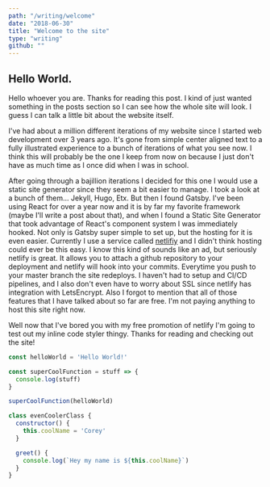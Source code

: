 ```yaml
---
path: "/writing/welcome"
date: "2018-06-30"
title: "Welcome to the site"
type: "writing"
github: ""
---
```


## Hello World.

Hello whoever you are. Thanks for reading this post. I kind of just wanted something in the posts section so I can see how the whole site will look. I guess I can talk a little bit about the website itself.

I've had about a million different iterations of my website since I started web development over 3 years ago. It's gone from simple center aligned text to a fully illustrated experience to a bunch of iterations of what you see now. I think this will probably be the one I keep from now on because I just don't have as much time as I once did when I was in school.

After going through a bajillion iterations I decided for this one I would use a static site generator since they seem a bit easier to manage. I took a look at a bunch of them... Jekyll, Hugo, Etx. But then I found Gatsby. I've been using React for over a year now and it is by far my favorite framework (maybe I'll write a post about that), and when I found a Static Site Generator that took advantage of React's component system I was immediately hooked. Not only is Gatsby super simple to set up, but the hosting for it is even easier. Currently I use a service called [netlifiy](https://www.netlify.com) and I didn't think hosting could ever be this easy. I know this kind of sounds like an ad, but seriously netlify is great. It allows you to attach a github repository to your deployment and netlify will hook into your commits. Everytime you push to your master branch the site redeploys. I haven't had to setup and CI/CD pipelines, and I also don't even have to worry about SSL since netlify has integration with LetsEncrypt. Also I forgot to mention that all of those features that I have talked about so far are free. I'm not paying anything to host this site right now.

Well now that I've bored you with my free promotion of netlify I'm going to test out my inline code styler thingy. Thanks for reading and checking out the site!

```javascript
const helloWorld = 'Hello World!'

const superCoolFunction = stuff => {
  console.log(stuff)
}

superCoolFunction(helloWorld)

class evenCoolerClass {
  constructor() {
    this.coolName = 'Corey'
  }

  greet() {
    console.log(`Hey my name is ${this.coolName}`)
  }
}
```
